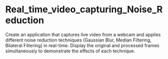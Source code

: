 # Real_time_video_capturing_Noise_Reduction
Create an application that captures live video from a webcam and applies different noise reduction techniques (Gaussian Blur, Median Filtering, Bilateral Filtering) in real-time. Display the original and processed frames simultaneously to demonstrate the effects of each technique.
